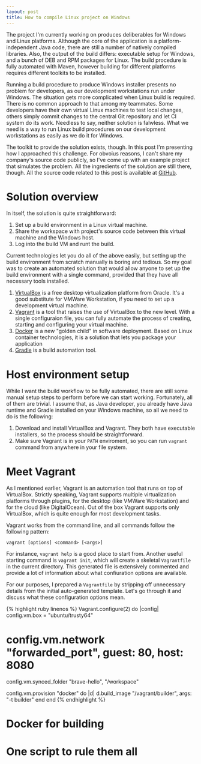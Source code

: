```yaml
---
layout: post
title: How to compile Linux project on Windows
---
```


The project I'm currently working on produces deliberables for Windows and Linux platforms. Although the core of the application is a platform-independent Java code, there are still a number of natively compiled libraries. Also, the output of the build differs: executable setup for Windows, and a bunch of DEB and RPM packages for Linux. The build procedure is fully automated with Maven, however building for different platforms requires different toolkits to be installed. 

Running a build procedure to produce Windows installer presents no problem for developers, as our development workstations run under Windows. The situation gets more complicated when Linux build is required. There is no common approach to that among my teammates. Some developers have their own virtual Linux machines to test local changes, others simply commit changes to the central Git repository and let CI system do its work. Needless to say, neither solution is falwless. What we need is a way to run Linux build procedures on our development workstations as easily as we do it for Windows.

The toolkit to provide the solution exists, though. In this post I'm presenting how I approached this challenge. 
For obvoius reasons, I can't share my company's source code publicly, so I've come up with an example project that simulates the problem. All the ingredients of the solution are still there, though. All the source code related to this post is available at [GitHub](https://github.com/tindandelion/linux-builder-example). 

# Solution overview

In itself, the solution is quite straightforward:

1. Set up a build environment in a Linux virtual machine.
2. Share the workspace with project's source code between this virtual machine
and the Windows host.
3. Log into the build VM and runt the build.

Current technologies let you do all of the above easily, but setting up the
build environment from scratch manually is boring and tedious. So my goal was to
create an automated solution that would allow anyone to set up the build
environment with a single command, provided that they have all necessary tools
installed.

1. [VirtualBox][virtual-box] is a free desktop virtualization platform from
Oracle. It's a good substitute for VMWare Workstation, if you need to set up a
development virtual machine. 
2. [Vagrant][vagrant] is a tool that raises the use of VirtualBox to
the new level. With a single configuraion file, you can fully automate the
process of creating, starting and configuring your virtual machine.
3. [Docker][docker] is a new "golden child" in software deployment. Based on Linux
container technologies, it is a solution that lets you package your application
4. [Gradle][gradle] is a build automation tool.

# Host environment setup

While I want the build workflow to be fully automated, there are still some
manual setup steps to perform before we can start working. Fortunately, all of
them are trivial. I assume that, as Java developer, you already have Java
runtime and Gradle installed on your Windows machine, so all we need to do is
the following:

1. Download and install VirtualBox and Vagrant. They both have executable
installers, so the process should be straightforward.
2. Make sure Vagrant is in your `PATH` enviroment, so you can run `vagrant`
command from anywhere in your file system.

# Meet Vagrant

As I mentioned earlier, Vagrant is an automation tool that runs on top of
VirtualBox. Strictly speaking, Vagrant supports multiple virtualization
platforms through plugins, for the desktop (like VMWare Workstation) and for the
cloud (like DigitalOcean). Out of the box Vagrant supports only VirtualBox,
which is quite enough for most development tasks.

Vagrant works from the command line, and all commands follow the following
pattern:

    vagrant [options] <command> [<args>]

For instance, `vagrant help` is a good place to start from. Another useful
starting command is `vagrant init`, which will create a skeletal `Vagrantfile`
in the current directory. This generated file is extensively commented and
provide a lot of information about what confiuration options are available.

For our purposes, I prepared a `Vagrantfile` by stripping off unnecessary
details from the initial auto-generated template. Let's go through it and
discuss what these configuration options mean.

{% highlight ruby linenos %}
Vagrant.configure(2) do |config|
  config.vm.box = "ubuntu/trusty64"

  # config.vm.network "forwarded_port", guest: 80, host: 8080
  config.vm.synced_folder "brave-hello", "/workspace"
 
  config.vm.provision "docker" do |d|
    d.build_image "/vagrant/builder", args: "-t builder"
  end
end
{% endhighlight %}  


# Docker for building

# One script to rule them all


[virtual-box]: https://www.virtualbox.org
[vagrant]: https://www.vagrantup.com
[docker]: https://www.docker.com
[gradle]: https://gradle.org


